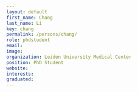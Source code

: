 ```yaml
---
layout: default
first_name: Chang
last_name: Li
key: chang
permalink: /persons/chang/
role: phdstudent
email:
image:
organization: Leiden University Medical Center
position: PhD Student
website:
interests:
graduated:
---
```

